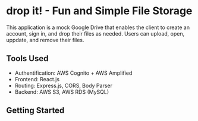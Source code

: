 # drop it! - Fun and Simple File Storage
This application is a mock Google Drive that enables the client to create an account, sign in, and drop their files as needed. Users can upload, open, uppdate, and remove their files.

## Tools Used
- Authentification: AWS Cognito + AWS Amplified
- Frontend: React.js
- Routing: Express.js, CORS, Body Parser
- Backend: AWS S3, AWS RDS (MySQL)

## Getting Started
